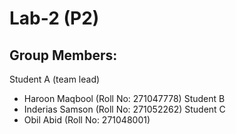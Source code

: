 # Lab-2 (P2)

## Group Members:
Student A (team lead)
  - Haroon Maqbool (Roll No: 271047778)
Student B
  - Inderias Samson (Roll No: 271052262)
Student C
  - Obil Abid (Roll No: 271048001)

